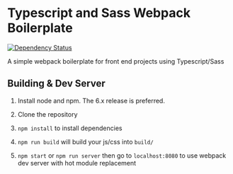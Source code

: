 # Typescript and Sass Webpack Boilerplate

[![Dependency Status](https://www.gemnasium.com/badges/github.com/ruaqiwei23/typescript_sass_webpack_boilerplate.svg)](https://www.gemnasium.com/github.com/ruaqiwei23/typescript_sass_webpack_boilerplate)

A simple webpack boilerplate for front end projects using Typescript/Sass

## Building & Dev Server
1. Install node and npm. The 6.x release is preferred.

2. Clone the repository

3. `npm install` to install dependencies

4. `npm run build` will build your js/css into `build/`

5. `npm start` or `npm run server` then go to `localhost:8080` to use webpack dev server with hot module replacement
